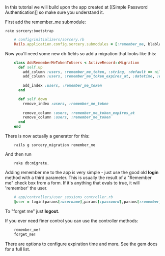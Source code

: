 In this tutorial we will build upon the app created at [[Simple Password Authentication]] so make sure you understand it.

First add the remember_me submodule:

```
rake sorcery:bootstrap
```

```ruby
    # config/initializers/sorcery.rb
    Rails.application.config.sorcery.submodules = [:remember_me, blabla, blablu, ...]
```

Now you'll need some new db fields so add a migration that looks like this:

```ruby
    class AddRememberMeTokenToUsers < ActiveRecord::Migration
      def self.up
        add_column :users, :remember_me_token, :string, :default => nil
        add_column :users, :remember_me_token_expires_at, :datetime, :default => nil
    
        add_index :users, :remember_me_token
      end

      def self.down
        remove_index :users, :remember_me_token
    
        remove_column :users, :remember_me_token_expires_at
        remove_column :users, :remember_me_token
      end
    end
```

There is now actually a generator for this:

```
    rails g sorcery_migration remember_me
```


And then run

```
    rake db:migrate.
```


Adding remember me to the app is very simple - just use the good old **login** method with a third parameter.
This is usually the result of a "Remember me" check box from a form.
If it's anything that evals to true, it will 'remember' the user.

```ruby
    # app/controllers/user_sessions_controller.rb
    @user = login(params[:username],params[:password],params[:remember])
```

To "forget me" just **logout**.  
  
If you ever need finer control you can use the controller methods:

```ruby
    remember_me!
    forget_me!
```

There are options to configure expiration time and more. See the gem docs for a full list.